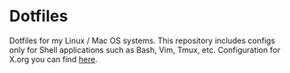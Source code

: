 # Dotfiles

Dotfiles for my Linux / Mac OS systems. This repository includes configs only for Shell applications such as Bash, Vim, Tmux, etc.
Configuration for X.org you can find [here](https://github.com/caxapyk/nausicaa).

